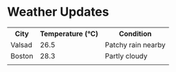 # Weather Updates

<!-- WEATHER-UPDATE-START -->
<table><tr><th>City</th><th>Temperature (°C)</th><th>Condition</th></tr><tr><td>Valsad</td><td>26.5</td><td>Patchy rain nearby</td></tr><tr><td>Boston</td><td>28.3</td><td>Partly cloudy</td></tr><tr><td></td><td></td><td></td></tr></table>
<!-- WEATHER-UPDATE-END -->
